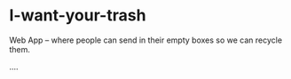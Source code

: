 # I-want-your-trash

Web App – where people can send in their empty boxes so we can recycle them.

....
